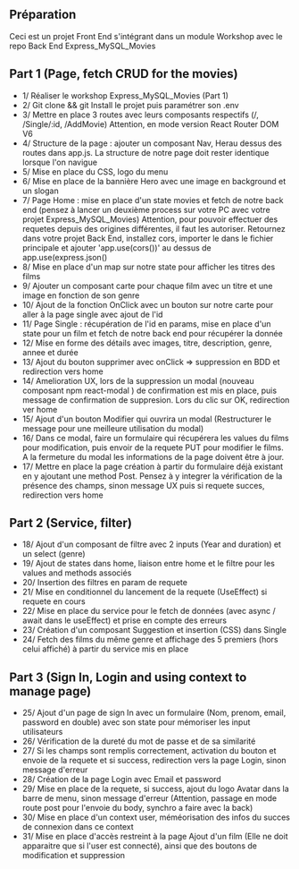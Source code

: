 ## Préparation
Ceci est un projet Front End s'intégrant dans un module Workshop avec le repo Back End Express_MySQL_Movies

## Part 1 (Page, fetch CRUD for the movies)
- 1/ Réaliser le workshop Express_MySQL_Movies (Part 1)
- 2/ Git clone && git Install le projet puis paramétrer son .env
- 3/ Mettre en place 3 routes avec leurs composants respectifs (/, /Single/:id, /AddMovie) Attention, en mode version React Router DOM V6
- 4/ Structure de la page : ajouter un composant Nav, Herau dessus des routes dans app.js. La structure de notre page doit rester identique lorsque l'on navigue
- 5/ Mise en place du CSS, logo du menu
- 6/ Mise en place de la bannière Hero avec une image en background et un slogan
- 7/ Page Home : mise en place d'un state movies et fetch de notre back end (pensez à lancer un deuxième process sur votre PC avec votre projet Express_MySQL_Movies)
      Attention, pour pouvoir effectuer des requetes depuis des origines différentes, il faut les autoriser.
      Retournez dans votre projet Back End, installez cors, importer le dans le fichier principale et ajouter 'app.use(cors())' au dessus de app.use(express.json()
- 8/ Mise en place d'un map sur notre state pour afficher les titres des films
- 9/ Ajouter un composant carte pour chaque film avec un titre et une image en fonction de son genre
- 10/ Ajout de la fonction OnClick avec un bouton sur notre carte pour aller à la page single avec ajout de l'id
- 11/ Page Single : récupération de l'id en params, mise en place d'un state pour un film et fetch de notre back end pour récupérer la donnée
- 12/ Mise en forme des détails avec images, titre, description, genre, annee et durée
- 13/ Ajout du bouton supprimer avec onClick => suppression en BDD et redirection vers home
- 14/ Amelioration UX, lors de la suppression un modal (nouveau composant npm react-modal ) de confirmation est mis en place, puis message de confirmation de suppresion. Lors du clic sur OK, redirection ver home
- 15/ Ajout d'un bouton Modifier qui ouvrira un modal (Restructurer le message pour une meilleure utilisation du modal)
- 16/ Dans ce modal, faire un formulaire qui récupérera les values du films pour modification, puis envoir de la requete PUT pour modifier le films. A la fermeture du modal les informations de la page doivent être à jour.
- 17/ Mettre en place la page création à partir du formulaire déjà existant en y ajoutant une method Post. Pensez à y integrer la vérification de la présence des champs, sinon message UX puis si requete succes, redirection vers home

## Part 2 (Service, filter)
- 18/ Ajout d'un composant de filtre avec 2 inputs (Year and duration) et un select (genre)
- 19/ Ajout de states dans home, liaison entre home et le filtre pour les values and methods associés
- 20/ Insertion des filtres en param de requete
- 21/ Mise en conditionnel du lancement de la requete (UseEffect) si requete en cours
- 22/ Mise en place du service pour le fetch de données (avec async / await dans le useEffect) et prise en compte des erreurs
- 23/ Création d'un composant Suggestion et insertion (CSS) dans Single
- 24/ Fetch des films du même genre et affichage des 5 premiers (hors celui affiché) à partir du service mis en place

## Part 3 (Sign In, Login and using context to manage page)
- 25/ Ajout d'un page de sign In avec un formulaire (Nom, prenom, email, password en double) avec son state pour mémoriser les input utilisateurs
- 26/ Vérification de la dureté du mot de passe et de sa similarité
- 27/ Si les champs sont remplis correctement, activation du bouton et envoie de la requete et si success, redirection vers la page Login, sinon message d'erreur
- 28/ Création de la page Login avec Email et password
- 29/ Mise en place de la requete, si success, ajout du logo Avatar dans la barre de menu, sinon message d'erreur (Attention, passage en mode route post pour l'envoie du body, synchro a faire avec la back)
- 30/ Mise en place d'un context user, méméorisation des infos du succes de connexion dans ce context
- 31/ Mise en place d'accès restreint à la page Ajout d'un film (Elle ne doit apparaitre que si l'user est connecté), ainsi que des boutons de modification et suppression
